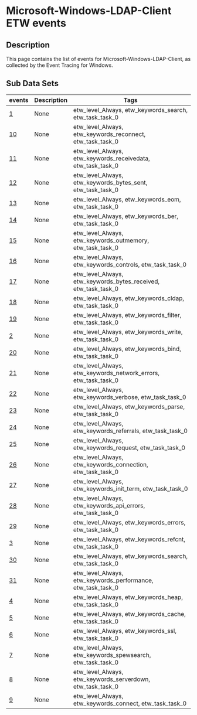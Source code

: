 # Microsoft-Windows-LDAP-Client ETW events

## Description
This page contains the list of events for Microsoft-Windows-LDAP-Client, as collected by the Event Tracing for Windows.

## Sub Data Sets
|events|Description|Tags|
|---|---|---|
|[1](events/event-1.md)|None|etw_level_Always, etw_keywords_search, etw_task_task_0|
|[10](events/event-10.md)|None|etw_level_Always, etw_keywords_reconnect, etw_task_task_0|
|[11](events/event-11.md)|None|etw_level_Always, etw_keywords_receivedata, etw_task_task_0|
|[12](events/event-12.md)|None|etw_level_Always, etw_keywords_bytes_sent, etw_task_task_0|
|[13](events/event-13.md)|None|etw_level_Always, etw_keywords_eom, etw_task_task_0|
|[14](events/event-14.md)|None|etw_level_Always, etw_keywords_ber, etw_task_task_0|
|[15](events/event-15.md)|None|etw_level_Always, etw_keywords_outmemory, etw_task_task_0|
|[16](events/event-16.md)|None|etw_level_Always, etw_keywords_controls, etw_task_task_0|
|[17](events/event-17.md)|None|etw_level_Always, etw_keywords_bytes_received, etw_task_task_0|
|[18](events/event-18.md)|None|etw_level_Always, etw_keywords_cldap, etw_task_task_0|
|[19](events/event-19.md)|None|etw_level_Always, etw_keywords_filter, etw_task_task_0|
|[2](events/event-2.md)|None|etw_level_Always, etw_keywords_write, etw_task_task_0|
|[20](events/event-20.md)|None|etw_level_Always, etw_keywords_bind, etw_task_task_0|
|[21](events/event-21.md)|None|etw_level_Always, etw_keywords_network_errors, etw_task_task_0|
|[22](events/event-22.md)|None|etw_level_Always, etw_keywords_verbose, etw_task_task_0|
|[23](events/event-23.md)|None|etw_level_Always, etw_keywords_parse, etw_task_task_0|
|[24](events/event-24.md)|None|etw_level_Always, etw_keywords_referrals, etw_task_task_0|
|[25](events/event-25.md)|None|etw_level_Always, etw_keywords_request, etw_task_task_0|
|[26](events/event-26.md)|None|etw_level_Always, etw_keywords_connection, etw_task_task_0|
|[27](events/event-27.md)|None|etw_level_Always, etw_keywords_init_term, etw_task_task_0|
|[28](events/event-28.md)|None|etw_level_Always, etw_keywords_api_errors, etw_task_task_0|
|[29](events/event-29.md)|None|etw_level_Always, etw_keywords_errors, etw_task_task_0|
|[3](events/event-3.md)|None|etw_level_Always, etw_keywords_refcnt, etw_task_task_0|
|[30](events/event-30.md)|None|etw_level_Always, etw_keywords_search, etw_task_task_0|
|[31](events/event-31.md)|None|etw_level_Always, etw_keywords_performance, etw_task_task_0|
|[4](events/event-4.md)|None|etw_level_Always, etw_keywords_heap, etw_task_task_0|
|[5](events/event-5.md)|None|etw_level_Always, etw_keywords_cache, etw_task_task_0|
|[6](events/event-6.md)|None|etw_level_Always, etw_keywords_ssl, etw_task_task_0|
|[7](events/event-7.md)|None|etw_level_Always, etw_keywords_spewsearch, etw_task_task_0|
|[8](events/event-8.md)|None|etw_level_Always, etw_keywords_serverdown, etw_task_task_0|
|[9](events/event-9.md)|None|etw_level_Always, etw_keywords_connect, etw_task_task_0|

